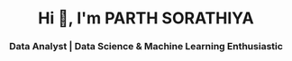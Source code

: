 ###### <h1 align="center">Hi 👋, I'm PARTH SORATHIYA</h1>
<h3 align="center">Data Analyst | Data Science & Machine Learning Enthusiastic</h3>

<!--
**parth8367/parth8367** is a ✨ _special_ ✨ repository because its `README.md` (this file) appears on your GitHub profile.

Here are some ideas to get you started:

- 🔭 I’m currently working on ...
- 🌱 I’m currently learning ...
- 👯 I’m looking to collaborate on ...
- 🤔 I’m looking for help with ...
- 💬 Ask me about ...
- 📫 How to reach me: ...
- 😄 Pronouns: ...
- ⚡ Fun fact: ...
-->
